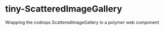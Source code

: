 tiny-ScatteredImageGallery
==========================

Wrapping the codrops ScatteredImageGallery in a polymer web component
